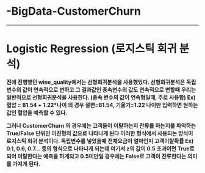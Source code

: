 # -BigData-CustomerChurn
---
# Logistic Regression (로지스틱 회귀 분석)

<b>전에 진행했던 wine_quality에서는 선형회귀분석을 사용했었다.
  선형회귀분석은 독립변수의 값이 연속적으로 변하고 그 결과값인 종속변수의 값도 연속적으로 변할때 우리는 일반적으로 선형회귀분석을 사용한다.
  (종속 변수의 값이 연속형일때, 주로 사용함) Ex) 혈압 = 81.54 + 1.22*나이 의 경우 절편=81.54, 기울기=1.22 나이만 입력하면 원하는 값인 혈압을 예측할 수 있다.</b>
  
  <b>그러나 CustomerChurn 의 경우에는 고객들이 이탈하는지 잔류를 하는지를 파악하는 True/False 단위인 이진형의 값으로 나타나게 된다
  이러한 형식에서 사용되는 방식이 로지스틱 회귀 분석이다. 독립변수를 넣었을때 전체요금이 얼마인지 고객이탈확률 Ex) 0.1, 0.6, 0.7...
  등의 형식으로 나타나게 되는데 여기서 z의 값이 0.5 초과이면 True로 되어 이탈한다는 예측을 하게되고 0.5미만일 경우에는 False로 고객이 잔류한다는 의미를 가지게 된다.
 
</b>
